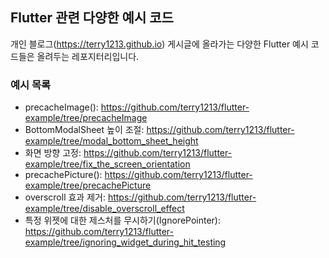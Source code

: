 ## Flutter 관련 다양한 예시 코드

개인 블로그(<https://terry1213.github.io>) 게시글에 올라가는 다양한 Flutter 예시 코드들은 올려두는 레포지터리입니다.


### 예시 목록
- precacheImage(): <https://github.com/terry1213/flutter-example/tree/precacheImage>
- BottomModalSheet 높이 조절: <https://github.com/terry1213/flutter-example/tree/modal_bottom_sheet_height>
- 화면 방향 고정: <https://github.com/terry1213/flutter-example/tree/fix_the_screen_orientation>
- precachePicture(): <https://github.com/terry1213/flutter-example/tree/precachePicture>
- overscroll 효과 제거: <https://github.com/terry1213/flutter-example/tree/disable_overscroll_effect>
- 특정 위젯에 대한 제스처를 무시하기(IgnorePointer): <https://github.com/terry1213/flutter-example/tree/ignoring_widget_during_hit_testing>
